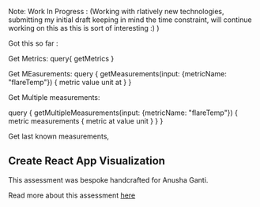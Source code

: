 Note: Work In Progress : (Working with rlatively new technologies, submitting my initial draft keeping in mind the time constraint, will continue working on this as this is sort of interesting :) )

Got this so far : 




Get Metrics:
query{
  getMetrics
}

Get MEasurements:
query {
  getMeasurements(input: {metricName: "flareTemp"}) {
    metric
    value
    unit
    at
  }
}

Get Multiple measurements:

query {
  getMultipleMeasurements(input: {metricName: "flareTemp"}) {
    metric
    measurements {
      metric
      at
      value
      unit
    }
  }
}

Get last known measurements,

## Create React App Visualization

This assessment was bespoke handcrafted for Anusha Ganti.

Read more about this assessment [here](https://react.eogresources.com)
